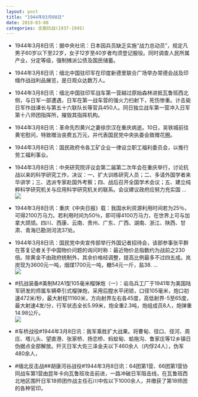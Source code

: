 ```yaml
---
layout: post
title: "1944年03月08日"
date: 2019-03-08
categories: 全面抗战(1937-1945)
---
```


<meta name="referrer" content="no-referrer" />

- 1944年3月8日讯：据中央社讯：日本因兵员缺乏实施“战力总动员”，规定凡男子60岁以下至22岁，女子12岁至40岁者均须登记服役。同时调查人民所属产业，分定等级，强制摊派公债及国民储蓄。 

- 1944年3月8日讯：缅北中国驻印军在印度新德里联合广场举办常德会战及印缅作战战利品展览，是日观众达数万人。 

- 1944年3月8日讯：缅北中国驻印军战车第一营越过原始森林进抵瓦鲁班西北侧，与日军一部遭遇，日军在第一战车营的强火力扫射下，死伤惨重。计击毙日军作战课长与第五十六联队长等官兵450人。同日独立战车第一营冲入日军第十八师团指挥所，摧毁其指挥机构。 

- 1944年3月8日讯：革命先烈黄兴之妻徐宗汉在重庆病逝。10日，吴铁城前往黄宅慰问，特致赠治丧费五万元，并代表国民党中央执委会致赠花圈。 

- 1944年3月8日讯：国民政府令各工矿企业一律设立职工福利委员会，以推行劳工福利事业。 

- 1944年3月8日讯：中央研究院评议会第二届第二次年会在重庆举行，讨论抗战以来的科学研究工作，决议：一、扩大训练研究人员；二、多请外国学者来华讲学；三、选派专家赴国外考察；四、战后召开全国学术会议；五、建立纯粹科学研究机关与应用科学研究机关的联系。会议建议政府应努力充实国 ... <br/><img src="https://wx1.sinaimg.cn/large/aca367d8ly1g0vavfo8i7j20c809zaa4.jpg" />

- 1944年3月8日讯：重庆《中央日报》载：我国水利资源利用时间若为25％，可得2100万马力。若利用时间为50％，即可得4100万马力，在世界上可与加拿大颉颃。四川、西康、云南、贵州、广东、广西、湖南、浙江、陕西、甘肃、青海已勘测河流37处。 

- 1944年3月8日讯：国民党中央宣传部举行外国记者招待会，该部参事张平群在答复记者关于中国物价问题的询问时称：最近物价总指数约为战前之230倍。除黄金不由政府统制外，其余价格经调整，提高比例最多不过四五成。岚炭现为3600元一吨，烟煤1700元一吨，糖54元一斤，盐38. ... <br/><img src="https://wx1.sinaimg.cn/large/aca367d8ly1g0v7eckh69j20c809074d.jpg" />

- #抗战装备#美制M2A1型105毫米榴弹炮（一）：岩岛兵工厂于1941年为美国陆军研发的师属车辆牵引式榴弹炮，采用后膛水平闭锁，口径105毫米，炮口初速472米/秒，最大射程11160米，方向射界左右各45度，高低射界-5至65度，最大射速4发/分，行军状态全长5.99米，炮全重2.3吨，炮组成员8人，炮弹重14.98公斤。 <br/><img src="https://wx4.sinaimg.cn/large/aca367d8ly1g0v5o72gwtj20m80wbaka.jpg" />

- #车桥战役#1944年3月8日讯：我军乘胜扩大战果。将曹甸、径口、径河、周庄、塔儿头、望直港、张家桥、扬恋桥、蚂蚁甸、蛤拖沟、鲁家庄等12乡镇日伪据点全部解放。歼灭日军大佐三泽金夫以下460余人（内俘24人），伪军480余人， 

- #缅北反击战##胡康河谷战役#1944年3月8日讯：64团第1营、66团第1营协同战车第1营由昆年卡向瓦鲁班攻击前进，一路冲破日军阻击线，在瓦鲁班西北地区围歼日军18师团作战主任石川中佐以下1000余人，并缴获了第18师团的各种官印。 


